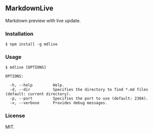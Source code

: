 ## MarkdownLive

Markdown preview with live update.

### Installation

    $ npm install -g mdlive

### Usage

    $ mdlive [OPTIONS]

    OPTIONS:

	  -h, --help         Help.
	  -d, --dir          Specifies the directory to find *.md files (default: current directory).
	  -p, --port         Specifies the port to use (default: 2304).
	  -v, --verbose      Provides debug messages.



### License

MIT.